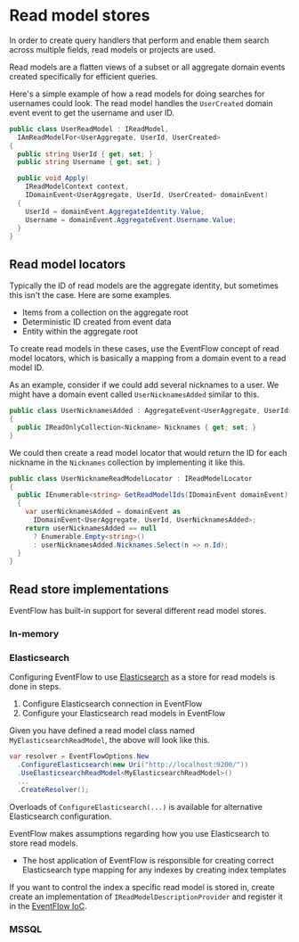 # Read model stores

In order to create query handlers that perform and enable them search across
multiple fields, read models or projects are used.

Read models are a flatten views of a subset or all aggregate domain events
created specifically for efficient queries.

Here's a simple example of how a read models for doing searches for usernames
could look. The read model handles the `UserCreated` domain event event to get
the username and user ID.

```csharp
public class UserReadModel : IReadModel,
  IAmReadModelFor<UserAggregate, UserId, UserCreated>
{
  public string UserId { get; set; }
  public string Username { get; set; }

  public void Apply(
    IReadModelContext context,
    IDomainEvent<UserAggregate, UserId, UserCreated> domainEvent)
  {
    UserId = domainEvent.AggregateIdentity.Value;
    Username = domainEvent.AggregateEvent.Username.Value;
  }
}
```

## Read model locators

Typically the ID of read models are the aggregate identity, but sometimes this
isn't the case. Here are some examples.

- Items from a collection on the aggregate root
- Deterministic ID created from event data
- Entity within the aggregate root

To create read models in these cases, use the EventFlow concept of read model
locators, which is basically a mapping from a domain event to a read model ID.

As an example, consider if we could add several nicknames to a user. We might
have a domain event called `UserNicknamesAdded` similar to this.

```csharp
public class UserNicknamesAdded : AggregateEvent<UserAggregate, UserId>
{
  public IReadOnlyCollection<Nickname> Nicknames { get; set; }
}
```

We could then create a read model locator that would return the ID for each
nickname in the `Nicknames` collection by implementing it like this. 

```csharp
public class UserNicknameReadModelLocator : IReadModelLocator
{
  public IEnumerable<string> GetReadModelIds(IDomainEvent domainEvent)
  {
    var userNicknamesAdded = domainEvent as
      IDomainEvent<UserAggregate, UserId, UserNicknamesAdded>;
    return userNicknamesAdded == null
      ? Enumerable.Empty<string>()
      : userNicknamesAdded.Nicknames.Select(n => n.Id);
  }
}
```

## Read store implementations

EventFlow has built-in support for several different read model stores.

### In-memory


### Elasticsearch

Configuring EventFlow to use
[Elasticsearch](https://www.elastic.co/products/elasticsearch) as a store for
read models is done in steps.

1. Configure Elasticsearch connection in EventFlow
1. Configure your Elasticsearch read models in EventFlow

Given you have defined a read model class named `MyElasticsearchReadModel`, the
above will look like this.

```csharp
var resolver = EventFlowOptions.New
  .ConfigureElasticsearch(new Uri("http://localhost:9200/"))
  .UseElasticsearchReadModel<MyElasticsearchReadModel>()
  ...
  .CreateResolver();
```

Overloads of `ConfigureElasticsearch(...)` is available for alternative
Elasticsearch configuration.

EventFlow makes assumptions regarding how you use Elasticsearch to store read
models.

* The host application of EventFlow is responsible for creating correct
  Elasticsearch type mapping for any indexes by creating index templates

If you want to control the index a specific read model is stored in, create
create an implementation of `IReadModelDescriptionProvider` and register it
in the [EventFlow IoC](./Customize.md).

### MSSQL
